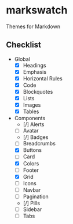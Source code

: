 # markswatch

Themes for Markdown

## Checklist

- Global
  - [x] Headings
  - [x] Emphasis
  - [x] Horizontal Rules
  - [x] Code
  - [x] Blockquotes
  - [x] Lists
  - [x] Images
  - [x] Tables
- Components
  - [/] Alerts
  - [ ] Avatar
  - [/] Badges
  - [ ] Breadcrumbs
  - [x] Buttons
  - [ ] Card
  - [x] Colors
  - [ ] Footer
  - [x] Grid
  - [ ] Icons
  - [ ] Navbar
  - [ ] Pagination
  - [/] Pills
  - [ ] Sidebar
  - [ ] Tabs
